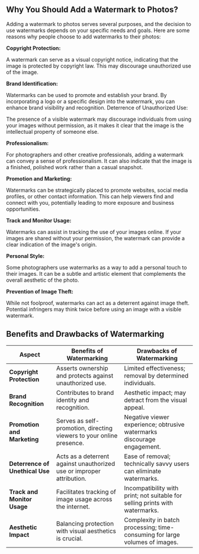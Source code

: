 ## Why You Should Add a Watermark to Photos?

Adding a watermark to photos serves several purposes, and the decision to use watermarks depends on your specific needs and goals. Here are some reasons why people choose to add watermarks to their photos:

**Copyright Protection:**

A watermark can serve as a visual copyright notice, indicating that the image is protected by copyright law. This may discourage unauthorized use of the image.

**Brand Identification:**

Watermarks can be used to promote and establish your brand. By incorporating a logo or a specific design into the watermark, you can enhance brand visibility and recognition.
Deterrence of Unauthorized Use:

The presence of a visible watermark may discourage individuals from using your images without permission, as it makes it clear that the image is the intellectual property of someone else.

**Professionalism:**

For photographers and other creative professionals, adding a watermark can convey a sense of professionalism. It can also indicate that the image is a finished, polished work rather than a casual snapshot.

**Promotion and Marketing:**

Watermarks can be strategically placed to promote websites, social media profiles, or other contact information. This can help viewers find and connect with you, potentially leading to more exposure and business opportunities.

**Track and Monitor Usage:**

Watermarks can assist in tracking the use of your images online. If your images are shared without your permission, the watermark can provide a clear indication of the image's origin.

**Personal Style:**

Some photographers use watermarks as a way to add a personal touch to their images. It can be a subtle and artistic element that complements the overall aesthetic of the photo.

**Prevention of Image Theft:**

While not foolproof, watermarks can act as a deterrent against image theft. Potential infringers may think twice before using an image with a visible watermark.


## Benefits and Drawbacks of Watermarking

| **Aspect**                        | **Benefits of Watermarking**                                  | **Drawbacks of Watermarking**                               |
|------------------------------------|----------------------------------------------------------------|-----------------------------------------------------------|
| **Copyright Protection**           | Asserts ownership and protects against unauthorized use.    | Limited effectiveness; removal by determined individuals.    |
| **Brand Recognition**              | Contributes to brand identity and recognition.               | Aesthetic impact; may detract from the visual appeal.        |
| **Promotion and Marketing**        | Serves as self-promotion, directing viewers to your online presence. | Negative viewer experience; obtrusive watermarks discourage engagement. |
| **Deterrence of Unethical Use**    | Acts as a deterrent against unauthorized use or improper attribution. | Ease of removal; technically savvy users can eliminate watermarks. |
| **Track and Monitor Usage**        | Facilitates tracking of image usage across the internet.      | Incompatibility with print; not suitable for selling prints with watermarks. |
| **Aesthetic Impact**               | Balancing protection with visual aesthetics is crucial.       | Complexity in batch processing; time-consuming for large volumes of images. |

